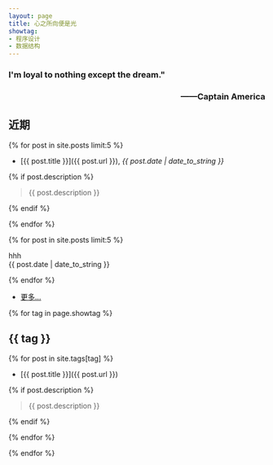 ```yaml
---
layout: page
title: 心之所向便是光
showtag:
- 程序设计
- 数据结构
---
```


<h3 align="left">I'm loyal to nothing except the dream."</h3>
<h3 align="right">——Captain America</h3>

## 近期

{% for post in site.posts limit:5 %}

- [{{ post.title }}]({{ post.url }}), *{{ post.date | date_to_string }}*

{% if post.description %}

  > {{ post.description }}

{% endif %}

{% endfor %}

{% for post in site.posts limit:5 %}

<div class="postbox">
  hhh<div class="postdetail">{{ post.date | date_to_string }}</div>
</div>

{% endfor %}

- [更多…](/archive)

{% for tag in page.showtag %}

## {{ tag }}

{% for post in site.tags[tag] %}

- [{{ post.title }}]({{ post.url }})

{% if post.description %}

  > {{ post.description }}

{% endif %}

{% endfor %}

{% endfor %}